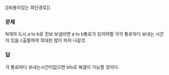 [[비용이있는 최단경로]]

### 문제
N개의 도시
a to b로 전보 보낼라면 a to b통로가 있어야함
각각 통로마다 보내는 시간이 있음
c출발하여 최대한 많이 퍼저 나갈것.

### 답
각 통로마다 보내는시간이없으면 bfs로 해결이 가능할 것이다.